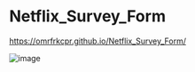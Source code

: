 # Netflix_Survey_Form

https://omrfrkcpr.github.io/Netflix_Survey_Form/

![image](https://github.com/omrfrkcpr/Netflix_Survey_Form/Project_001_.png)


